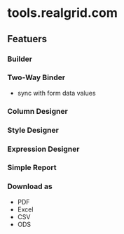 # tools.realgrid.com

## Featuers

### Builder

### Two-Way Binder
* sync with form data values

### Column Designer

### Style Designer

### Expression Designer

### Simple Report

### Download as
* PDF
* Excel
* CSV
* ODS
